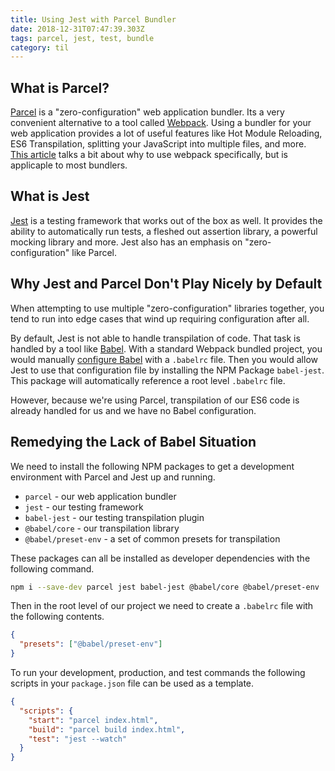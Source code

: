 ```yaml
---
title: Using Jest with Parcel Bundler
date: 2018-12-31T07:47:39.303Z
tags: parcel, jest, test, bundle
category: til
---
```


## What is Parcel?

[Parcel](https://parceljs.org/) is a "zero-configuration" web application bundler. Its a very convenient alternative to a tool called [Webpack](https://webpack.js.org/). Using a bundler for your web application provides a lot of useful features like Hot Module Reloading, ES6 Transpilation, splitting your JavaScript into multiple files, and more. [This article](https://webpack.js.org/concepts/why-webpack/) talks a bit about why to use webpack specifically, but is applicaple to most bundlers.

## What is Jest

[Jest](https://jestjs.io/) is a testing framework that works out of the box as well. It provides the ability to automatically run tests, a fleshed out assertion library, a powerful mocking library and more. Jest also has an emphasis on "zero-configuration" like Parcel.

## Why Jest and Parcel Don't Play Nicely by Default

When attempting to use multiple "zero-configuration" libraries together, you tend to run into edge cases that wind up requiring configuration after all.

By default, Jest is not able to handle transpilation of code. That task is handled by a tool like [Babel](https://babeljs.io/). With a standard Webpack bundled project, you would manually [configure Babel](https://babeljs.io/docs/en/config-files) with a `.babelrc` file. Then you would allow Jest to use that configuration file by installing the NPM Package `babel-jest`. This package will automatically reference a root level `.babelrc` file.

However, because we're using Parcel, transpilation of our ES6 code is already handled for us and we have no Babel configuration.

## Remedying the Lack of Babel Situation

We need to install the following NPM packages to get a development environment with Parcel and Jest up and running.

- `parcel` - our web application bundler
- `jest` - our testing framework
- `babel-jest` - our testing transpilation plugin
- `@babel/core` - our transpilation library
- `@babel/preset-env` - a set of common presets for transpilation

These packages can all be installed as developer dependencies with the following command.

```bash
npm i --save-dev parcel jest babel-jest @babel/core @babel/preset-env
```

Then in the root level of our project we need to create a `.babelrc` file with the following contents.

```json
{
  "presets": ["@babel/preset-env"]
}
```

To run your development, production, and test commands the following scripts in your `package.json` file can be used as a template.

```json
{
  "scripts": {
    "start": "parcel index.html",
    "build": "parcel build index.html",
    "test": "jest --watch"
  }
}
```
